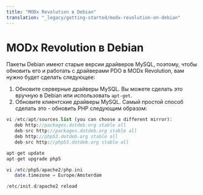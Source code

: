 ```yaml
---
title: "MODx Revolution в Debian"
translation: "_legacy/getting-started/modx-revolution-on-debian"
---
```


# MODx Revolution в Debian

Пакеты Debian имеют старые версии драйверов MySQL, поэтому, чтобы обновить его и работать с драйверами PDO в MODx Revolution, вам нужно будет сделать следующее:

1. Обновите серверные драйверы MySQL. Вы можете сделать это вручную в Debian или использовать `apt-get`.
2. Обновите клиентские драйверы MySQL. Самый простой способ сделать это - обновить PHP следующим образом:

``` php
vi /etc/apt/sources.list (you can choose a different mirror):
   deb http://packages.dotdeb.org stable all
   deb-src http://packages.dotdeb.org stable all
   deb http://php53.dotdeb.org stable all
   deb-src http://php53.dotdeb.org stable all

apt-get update
apt-get upgrade php5

vi /etc/php5/apache2/php.ini
   date.timezone = Europe/Amsterdam

/etc/init.d/apache2 reload
```